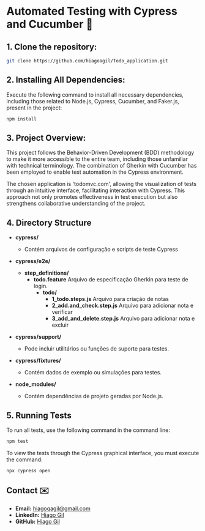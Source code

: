 # Automated Testing with Cypress and Cucumber 🥒
## 1. Clone the repository:
```bash
git clone https://github.com/hiagoagil/Todo_application.git
```
## 2. Installing All Dependencies:

Execute the following command to install all necessary dependencies, including those related to Node.js, Cypress, Cucumber, and Faker.js, present in the project:

```bash
npm install
```

## 3. Project Overview:

This project follows the Behavior-Driven Development (BDD) methodology to make it more accessible to the entire team, including those unfamiliar with technical terminology. The combination of Gherkin with Cucumber has been employed to enable test automation in the Cypress environment.

The chosen application is 'todomvc.com', allowing the visualization of tests through an intuitive interface, facilitating interaction with Cypress. This approach not only promotes effectiveness in test execution but also strengthens collaborative understanding of the project.

## 4. Directory Structure
- **cypress/**
  - Contém arquivos de configuração e scripts de teste Cypress

- **cypress/e2e/**
  - **step_definitions/** 
      - **todo.feature** Arquivo de especificação Gherkin para teste de login.
         - **todo/**
              - **1_todo.steps.js** Arquivo para criação de notas
            - **2_add.and_check.step.js** Arquivo para adicionar nota e verificar
            - **3_add_and_delete.step.js** Arquivo para adicionar nota e excluir
- **cypress/support/**
  - Pode incluir utilitários ou funções de suporte para testes.

- **cypress/fixtures/**
  - Contém dados de exemplo ou simulações para testes.

- **node_modules/**
  - Contém dependências de projeto geradas por Node.js.

## 5. Running Tests

To run all tests, use the following command in the command line:
```bash
npm test
```

To view the tests through the Cypress graphical interface, you must execute the command:
```bash
npx cypress open
```

## Contact ✉️

- **Email:** [hiagoqagil@gmail.com](mailto:hiagoqagil@gmail.com)
- **LinkedIn:** [Hiago Gil](https://www.linkedin.com/in/hiago-gil-b94169166)
- **GitHub:** [Hiago Gil](https://github.com/hiagoagil)

